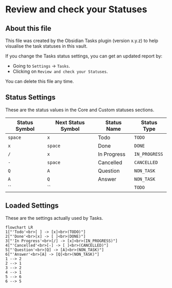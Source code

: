 # Review and check your Statuses

## About this file

This file was created by the Obsidian Tasks plugin (version x.y.z) to help visualise the task statuses in this vault.

If you change the Tasks status settings, you can get an updated report by:

- Going to `Settings` -> `Tasks`.
- Clicking on `Review and check your Statuses`.

You can delete this file any time.

## Status Settings

<!--
Switch to Live Preview or Reading Mode to see the table.
If there are any Markdown formatting characters in status names, such as '*' or '_' Obsidian may only render the table correctly in Reading Mode.
-->

These are the status values in the Core and Custom statuses sections.

| Status Symbol | Next Status Symbol | Status Name | Status Type |
| ----- | ----- | ----- | ----- |
| `space` | `x` | Todo | `TODO` |
| `x` | `space` | Done | `DONE` |
| `/` | `x` | In Progress | `IN_PROGRESS` |
| `-` | `space` | Cancelled | `CANCELLED` |
| `Q` | `A` | Question | `NON_TASK` |
| `A` | `Q` | Answer | `NON_TASK` |
| `` | `` |  | `TODO` |

## Loaded Settings

<!-- Switch to Live Preview or Reading Mode to see the diagram. -->

These are the settings actually used by Tasks.

```mermaid
flowchart LR
1["'Todo'<br>[ ] -> [x]<br>(TODO)"]
2["'Done'<br>[x] -> [ ]<br>(DONE)"]
3["'In Progress'<br>[/] -> [x]<br>(IN_PROGRESS)"]
4["'Cancelled'<br>[-] -> [ ]<br>(CANCELLED)"]
5["'Question'<br>[Q] -> [A]<br>(NON_TASK)"]
6["'Answer'<br>[A] -> [Q]<br>(NON_TASK)"]
1 --> 2
2 --> 1
3 --> 2
4 --> 1
5 --> 6
6 --> 5
```
